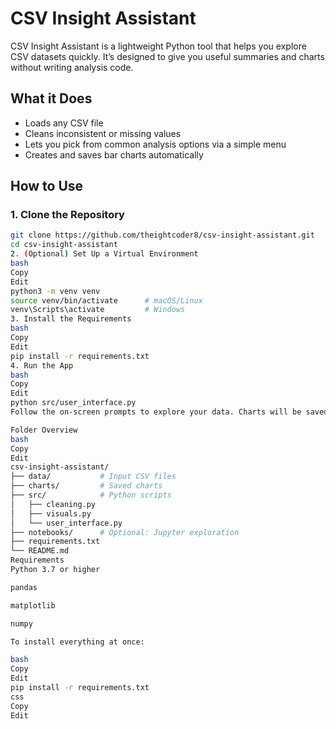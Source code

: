 # CSV Insight Assistant

CSV Insight Assistant is a lightweight Python tool that helps you explore CSV datasets quickly. It’s designed to give you useful summaries and charts without writing analysis code.

## What it Does

- Loads any CSV file
- Cleans inconsistent or missing values
- Lets you pick from common analysis options via a simple menu
- Creates and saves bar charts automatically

## How to Use

### 1. Clone the Repository

```bash
git clone https://github.com/theightcoder8/csv-insight-assistant.git
cd csv-insight-assistant
2. (Optional) Set Up a Virtual Environment
bash
Copy
Edit
python3 -m venv venv
source venv/bin/activate      # macOS/Linux
venv\Scripts\activate         # Windows
3. Install the Requirements
bash
Copy
Edit
pip install -r requirements.txt
4. Run the App
bash
Copy
Edit
python src/user_interface.py
Follow the on-screen prompts to explore your data. Charts will be saved automatically in the charts/ folder.

Folder Overview
bash
Copy
Edit
csv-insight-assistant/
├── data/           # Input CSV files
├── charts/         # Saved charts
├── src/            # Python scripts
│   ├── cleaning.py
│   ├── visuals.py
│   └── user_interface.py
├── notebooks/      # Optional: Jupyter exploration
├── requirements.txt
└── README.md
Requirements
Python 3.7 or higher

pandas

matplotlib

numpy

To install everything at once:

bash
Copy
Edit
pip install -r requirements.txt
css
Copy
Edit
